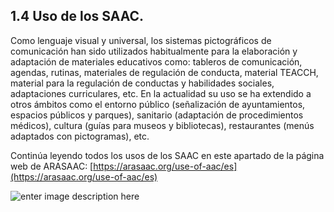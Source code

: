 ## 1.4 Uso de los SAAC.


Como lenguaje visual y universal, los sistemas pictográficos de comunicación han sido utilizados habitualmente para la elaboración y adaptación de materiales educativos como: tableros de comunicación, agendas, rutinas, materiales de regulación de conducta, material TEACCH, material para la regulación de conductas y habilidades sociales, adaptaciones curriculares, etc. En la actualidad su uso se ha extendido a otros ámbitos como el entorno público (señalización de ayuntamientos, espacios públicos y parques), sanitario (adaptación de procedimientos médicos), cultura (guías para museos y bibliotecas), restaurantes (menús adaptados con pictogramas), etc.

Continúa leyendo todos los usos de los SAAC en este apartado de la página web de ARASAAC: [https://arasaac.org/use-of-aac/es](https://arasaac.org/use-of-aac/es)

![enter image description here](https://static.arasaac.org/images/aularagon/arasaac_use-of-aac.jpg)
<!--stackedit_data:
eyJoaXN0b3J5IjpbMTI2ODMzNTY5MCwzOTM1Mzk3MDQsNDAxNj
YwNDAxXX0=
-->